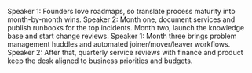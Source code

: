 Speaker 1: Founders love roadmaps, so translate process maturity into month-by-month wins.
Speaker 2: Month one, document services and publish runbooks for the top incidents. Month two, launch the knowledge base and start change reviews.
Speaker 1: Month three brings problem management huddles and automated joiner/mover/leaver workflows.
Speaker 2: After that, quarterly service reviews with finance and product keep the desk aligned to business priorities and budgets.
